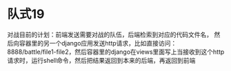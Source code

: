 # 队式19

对战目前的计划：前端发送需要对战的队伍，后端检索到对应的代码文件名，
然后向容器里的另一个django应用发送http请求，比如直接访问：8888/battle/file1-file2，然后容器里的django在views里面写上当接收到这个http请求时，运行shell命令，然后把结果返回到本来的后端，再返回到前端